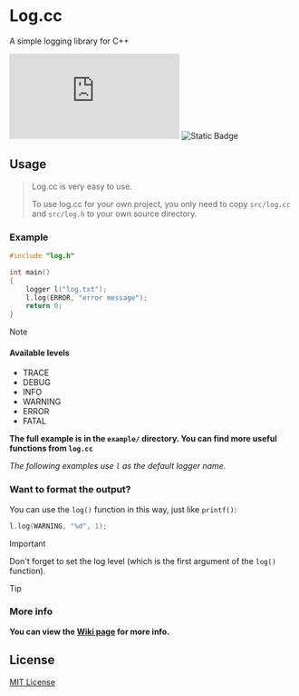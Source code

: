 # Log.cc

A simple logging library for C++

![GitHub License](https://img.shields.io/github/license/GordonZhang2024/log.cc)
![Static Badge](https://img.shields.io/badge/love-love?label=%E2%9D%A4%EF%B8%8FMade%20with&labelColor=black&color=red)


## Usage
> Log.cc is very easy to use.
>
> To use log.cc for your own project, you only need to copy `src/log.cc` and `src/log.h` to your own source directory.

### Example

```cpp
#include "log.h"

int main()
{
    logger l("log.txt");
    l.log(ERROR, "error message");
    return 0;
}

```

> [!NOTE]
>
> #### Available levels
> 
> - TRACE
> - DEBUG
> - INFO
> - WARNING
> - ERROR
> - FATAL

**The full example is in the `example/` directory. You can find more useful functions from `log.cc`**

*The following examples use `l` as the default logger name.*

### Want to format the output?

You can use the `log()` function in this way, just like `printf()`:

```cpp
l.log(WARNING, "%d", 1);
```
> [!IMPORTANT]
> Don't forget to set the log level (which is the first argument of the `log()` function).

> [!TIP]
> ### More info
> **You can view the [Wiki page](https://github.com/GordonZhang2024/log.cc/wiki/Log.cc-usage) for more info.**


## License

[MIT License](https://github.com/GordonZhang2024/log.cc/blob/main/LICENSE)
